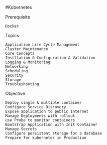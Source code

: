 #Kubernetes

Prerequisite
    
    Docker
   
 Topics
 
    Application Life Cycle Management 
    Cluster Maintenance
    Core Concepts
    Instllation & Configuration & Validation
    Logging & Monitoring 
    Networking 
    Scheduling 
    Security
    Storage
    Troubleshooting 
    
 Objective 
 
    Deploy single & multiple container 
    Configure Service Discovery 
    Expose application to public Internet
    Manage Deployments with rollout
    use Probe to monitor containers
    Bootstrap Application with Init Container
    Manage Secrets
    Configure persistent storage for a database
    Prepare for kubernetes in Production 